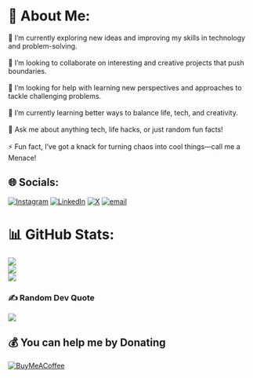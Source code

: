 # 💫 About Me:
🔭 I’m currently exploring new ideas and improving my skills in technology and problem-solving.<br><br>👯 I’m looking to collaborate on interesting and creative projects that push boundaries.<br><br>🤝 I’m looking for help with learning new perspectives and approaches to tackle challenging problems.<br><br>🌱 I’m currently learning better ways to balance life, tech, and creativity.<br><br>💬 Ask me about anything tech, life hacks, or just random fun facts!<br><br>⚡ Fun fact, I’ve got a knack for turning chaos into cool things—call me a Menace!


## 🌐 Socials:
[![Instagram](https://img.shields.io/badge/Instagram-%23E4405F.svg?logo=Instagram&logoColor=white)](https://instagram.com/https://www.instagram.com/menace_thakur/) [![LinkedIn](https://img.shields.io/badge/LinkedIn-%230077B5.svg?logo=linkedin&logoColor=white)](https://linkedin.com/in/https://www.linkedin.com/in/manasthakur30/) [![X](https://img.shields.io/badge/X-black.svg?logo=X&logoColor=white)](https://x.com/https://x.com/Menace_thakur) [![email](https://img.shields.io/badge/Email-D14836?logo=gmail&logoColor=white)](mailto:thakurmanas168@gmail.com) 
# 📊 GitHub Stats:
![](https://github-readme-stats.vercel.app/api?username=manas-thakur&theme=aura&hide_border=false&include_all_commits=true&count_private=true)<br/>
![](https://github-readme-streak-stats.herokuapp.com/?user=manas-thakur&theme=aura&hide_border=false)<br/>
![](https://github-readme-stats.vercel.app/api/top-langs/?username=manas-thakur&theme=aura&hide_border=false&include_all_commits=true&count_private=true&layout=compact)

### ✍️ Random Dev Quote
![](https://quotes-github-readme.vercel.app/api?type=horizontal&theme=tokyonight)

  ## 💰 You can help me by Donating
  [![BuyMeACoffee](https://img.shields.io/badge/Buy%20Me%20a%20Coffee-ffdd00?style=for-the-badge&logo=buy-me-a-coffee&logoColor=black)](https://buymeacoffee.com/https://buymeacoffee.com/menace_thakur) 

  
